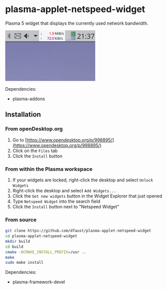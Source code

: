 # plasma-applet-netspeed-widget

Plasma 5 widget that displays the currently used network bandwidth.

![Screen shot of plasma-applet-netspeed-widget](netspeed-widget.png)

Dependencies:

* plasma-addons

## Installation

### From openDesktop.org

1. Go to [https://www.opendesktop.org/p/998895/](https://www.opendesktop.org/p/998895/)
2. Click on the `Files` tab
3. Click the `Install` button

### From within the Plasma workspace

1. If your widgets are locked, right-click the desktop and select `Unlock Widgets`
2. Right-click the desktop and select `Add Widgets...`
3. Click the `Get new widgets` button in the Widget Explorer that just opened
4. Type `Netspeed Widget` into the search field
5. Click the `Install` button next to "Netspeed Widget"

### From source

```bash
git clone https://github.com/dfaust/plasma-applet-netspeed-widget
cd plasma-applet-netspeed-widget
mkdir build
cd build
cmake -DCMAKE_INSTALL_PREFIX=/usr ..
make
sudo make install
```

Dependencies:

* plasma-framework-devel
